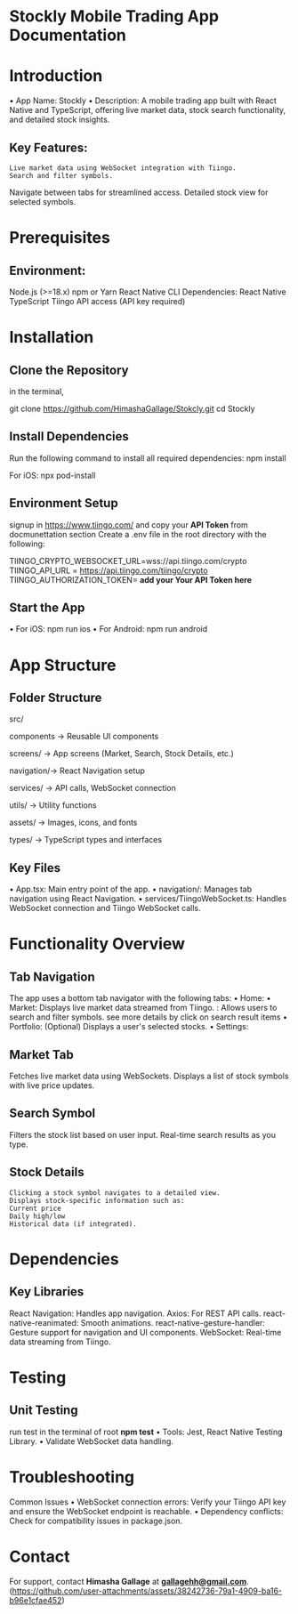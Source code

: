 # Stockly Mobile Trading App Documentation
# Introduction
•	App Name: Stockly
•	Description: A mobile trading app built with React Native and TypeScript, offering live market data, stock search functionality, and detailed stock insights.

 ## Key Features: 
	Live market data using WebSocket integration with Tiingo.
	Search and filter symbols.
  Navigate between tabs for streamlined access.
  Detailed stock view for selected symbols.



# Prerequisites
## Environment: 
  Node.js (>=18.x)
  npm or Yarn
  React Native CLI
  Dependencies: 
  React Native TypeScript Tiingo API access (API key required)

# Installation
##  Clone the Repository
in the terminal,

git clone https://github.com/HimashaGallage/Stokcly.git
cd Stockly

##  Install Dependencies
Run the following command to install all required dependencies:
npm install

For iOS: 
npx pod-install

##  Environment Setup

signup in https://www.tiingo.com/ and copy your **API Token** from docmunettation section
Create a .env file in the root directory with the following:

TIINGO_CRYPTO_WEBSOCKET_URL=wss://api.tiingo.com/crypto
TIINGO_API_URL = https://api.tiingo.com/tiingo/crypto
TIINGO_AUTHORIZATION_TOKEN=  **add your Your API Token here**

## Start the App
•	For iOS: 	npm run ios
•	For Android:	npm run android


# App Structure 
## Folder Structure
  src/

 components -> Reusable UI components
 
 screens/ -> App screens (Market, Search, Stock Details, etc.)
 
 navigation/-> React Navigation setup
 
 services/  -> API calls, WebSocket connection
 
 utils/   -> Utility functions
 
 assets/  -> Images, icons, and fonts
 
 types/   ->  TypeScript types and interfaces
 

## Key Files
•	App.tsx: Main entry point of the app.
•	navigation/: Manages tab navigation using React Navigation.
•	services/TiingoWebSocket.ts: Handles WebSocket connection and Tiingo WebSocket calls.


# Functionality Overview
## Tab Navigation
The app uses a bottom tab navigator with the following tabs:
•	Home: 
•	Market: Displays live market data streamed from Tiingo. : Allows users to search and filter symbols. see more details by click on search result items
•	Portfolio: (Optional) Displays a user's selected stocks.
•	Settings:

##  Market Tab
  Fetches live market data using WebSockets.
  Displays a list of stock symbols with live price updates.

##  Search Symbol
  Filters the stock list based on user input.
  Real-time search results as you type.

##  Stock Details
	Clicking a stock symbol navigates to a detailed view.
	Displays stock-specific information such as: 
	Current price
	Daily high/low
	Historical data (if integrated).


# Dependencies
## Key Libraries
  React Navigation: Handles app navigation.
  Axios: For REST API calls.
  react-native-reanimated: Smooth animations.
  react-native-gesture-handler: Gesture support for navigation and UI components.
  WebSocket: Real-time data streaming from Tiingo.


# Testing
##  Unit Testing
run test in the terminal of root **npm test**
•	Tools: Jest, React Native Testing Library.
•	Validate WebSocket data handling.



# Troubleshooting
Common Issues
•	WebSocket connection errors: Verify your Tiingo API key and ensure the WebSocket endpoint is reachable.
•	Dependency conflicts: Check for compatibility issues in package.json.


# Contact
For support, contact **Himasha Gallage** at **gallagehh@gmail.com**.
(https://github.com/user-attachments/assets/38242736-79a1-4909-ba16-b96e1cfae452)
